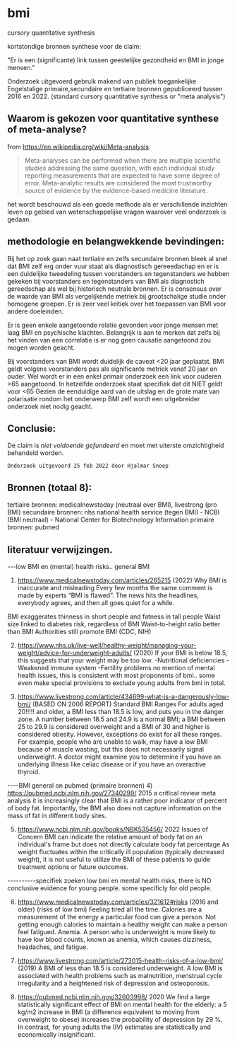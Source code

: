 # bmi
cursory quantitative synthesis

kortstondige bronnen synthese voor de claim:

"Er is een (significante) link tussen geestelijke gezondheid en BMI in jonge mensen."

Onderzoek uitgevoerd gebruik makend van publiek toegankelijke 
Engelstalige primaire,secundaire en tertiaire bronnen gepubliceerd tussen 2016 en 2022.
(standard cursory quantitative synthesis or "meta analysis")

## Waarom is gekozen voor quantitative synthese of meta-analyse?
from https://en.wikipedia.org/wiki/Meta-analysis:
>   Meta-analyses can be performed when there are multiple scientific studies addressing the same question, 
>   with each individual study reporting measurements that are expected to have some degree of error. 
>   Meta-analytic results are considered the most trustworthy source of evidence by the evidence-based medicine literature.

het wordt beschouwd als een goede methode als er verschillende inzichten leven op gebied van wetenschappelijke vragen waarover
veel onderzoek is gedaan.

## methodologie en belangwekkende bevindingen:
Bij het op zoek gaan naat tertiaire en zelfs secundaire bronnen bleek al snel dat
BMI zelf erg onder vuur staat als diagnostisch gereeedachap en er is een duidelijke tweedeling tussen voorstanders en tegenstanders
we hebben gekeken bij voorstanders en tegenstanders van BMI als diagnostich gereedschap als wel bij historisch neutrale bronnen.
Er is consensus over de waarde van BMI als vergelijkende metriek bij grootschalige studie onder homogene groepen.
Er is zeer veel kritiek over het toepassen van BMI voor andere doeleinden.

Er is geen enkele aangetoonde relatie gevonden voor jonge mensen met laag BMI en psychische klachten.
Belangrijk is aan te merken dat zelfs bij het vinden van een correlatie is er nog geen causatie aangetoond zou mogen worden geacht.

Bij voorstanders van BMI wordt duidelijk de caveat <20 jaar geplaatst. 
BMI geldt volgens voorstanders pas als significante metriek vanaf 20 jaar en ouder.
Wel wordt er in een enkel primair onderzoek een link voor ouderen >65 aangetoond.
In hetzelfde onderzoek staat specifiek dat dit NIET geldt voor <65
Gezien de eenduidige aard van de uitslag en de grote mate van polarisatie rondom het onderwerp BMI zelf
wordt een uitgebreider onderzoek niet nodig geacht.

## Conclusie:
De claim is *niet voldoende gefundeerd* en moet met uiterste omzichtigheid behandeld worden.


```
Onderzoek uitgevoerd 25 feb 2022 door Hjalmar Snoep
```

## Bronnen (totaal 8):
tertiaire bronnen:  medicalnewstoday (neutraal over BMI), livestrong (pro BMI)
secundaire bronnen: nhs national health service (tegen BMI) - NCBI (BMI neutraal) - National Center for Biotechnology Information
primaire bronnen:   pubmed 



## literatuur verwijzingen.
---low BMI en (mental) health risks.. general BMI


1) https://www.medicalnewstoday.com/articles/265215 (2022)
Why BMI is inaccurate and misleading
Every few months the same comment is made by experts “BMI is flawed”. The news hits the headlines, everybody agrees, and then all goes quiet for a while.

BMI exaggerates thinness in short people and fatness in tall people
Waist size linked to diabetes risk, regardless of BMI
Waist-to-height ratio better than BMI
Authorities still promote BMI (CDC, NIH)

2) https://www.nhs.uk/live-well/healthy-weight/managing-your-weight/advice-for-underweight-adults/ (2020)
If your BMI is below 18.5, this suggests that your weight may be too low.
-Nutritional deficiencies
-Weakened immune system
-Fertility problems
no mention of mental health issues, this is consistent with most proponents of bmi..
some even make special provisions to exclude young adults from bmi in total.

3) https://www.livestrong.com/article/434699-what-is-a-dangerously-low-bmi/ (BASED ON 2006 REPORT)
Standard BMI Ranges
For adults aged 20!!!!! and older, a BMI less than 18.5 is low, and puts you in the danger zone. A number between 18.5 and 24.9 is a normal BMI; a BMI between 25 to 29.9 is considered overweight and a BMI of 30 and higher is considered obesity. However, exceptions do exist for all these ranges. For example, people who are unable to walk, may have a low BMI because of muscle wasting, but this does not necessarily signal underweight.
 A doctor might examine you to determine if you have an underlying illness like celiac disease or if you have an overactive thyroid.

----BMI general on pubmed (primaire bronnen)
4) https://pubmed.ncbi.nlm.nih.gov/27340299/ 2015
 a critIcal review meta analysis
 it is increasingly clear that BMI is a rather poor indicator of percent of body fat.
 Importantly, the BMI also does not capture information on the mass of fat in different body sites.

5) https://www.ncbi.nlm.nih.gov/books/NBK535456/ 2022
Issues of Concern
BMI can indicate the relative amount of body fat on an individual's frame but does not directly calculate body fat percentage
As weight fluctuates within the critically ill population (typically decreased weight), it is not useful to utilize the BMI of these patients to guide treatment options or future outcomes.



----------specifiek zoeken low bmi en mental health risks, 
there is NO conclusive evidence for young people. some specificly for old people.

6) https://www.medicalnewstoday.com/articles/321612#risks (2016 and older)
(risks of low bmi) Feeling tired all the time. Calories are a measurement of the energy a particular food can give a person. Not getting enough calories to maintain a healthy weight can make a person feel fatigued.
Anemia. A person who is underweight is more likely to have low blood counts, known as anemia, which causes dizziness, headaches, and fatigue.

7) https://www.livestrong.com/article/273015-health-risks-of-a-low-bmi/ (2019)
A BMI of less than 18.5 is considered underweight. A low BMI is associated with health problems such as malnutrition, menstrual cycle irregularity and a heightened risk of depression and osteoporosis.

8) https://pubmed.ncbi.nlm.nih.gov/32603998/ 2020
We find a large statistically significant effect of BMI on mental health for the elderly:
a 5 kg/m2 increase in BMI (a difference equivalent to moving from overweight to obese)
increases the probability of depression by 29 %. In contrast,
for young adults the (IV) estimates are statistically and economically insignificant.
